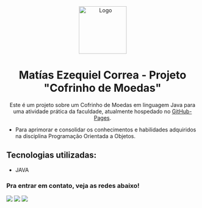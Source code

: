 <div align="center">
  <img alt="Logo" src="https://i.ibb.co/rcj4Gfn/coin-mario.gif" width="125" />
</div>
<h1 align="center">
  Matías Ezequiel Correa - Projeto "Cofrinho de Moedas"
</h1>
<p align="center">
  Este é um projeto sobre um Cofrinho de Moedas em linguagem Java para uma atividade prática da faculdade, atualmente hospedado no <a href="https://github.com/matias-ezequiel-correa">GitHub-Pages</a>.
</p>

* Para aprimorar e consolidar os conhecimentos e habilidades adquiridos na disciplina Programação Orientada a Objetos.

## Tecnologias utilizadas:
 * JAVA

 ### Pra entrar em contato, veja as redes abaixo!
 
<div> 
  <a href="https://instagram.com/maticorrea10" target="_blank"><img src="https://img.shields.io/badge/-Instagram-%23E4405F?style=for-the-badge&logo=instagram&logoColor=white" target="_blank"></a>
  <a href = "https://matiasecorrea19@gmail.com"><img src="https://img.shields.io/badge/-Gmail-%23333?style=for-the-badge&logo=gmail&logoColor=white" target="_blank"></a>
  <a href="https://www.linkedin.com/in/matías-ezequiel-correa" target="_blank"><img src="https://img.shields.io/badge/-LinkedIn-%230077B5?style=for-the-badge&logo=linkedin&logoColor=white" target="_blank"></a> 
</div>
